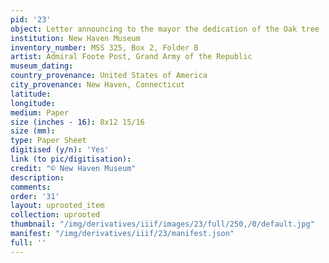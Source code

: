 ```yaml
---
pid: '23'
object: Letter announcing to the mayor the dedication of the Oak tree
institution: New Haven Museum
inventory_number: MSS 325, Box 2, Folder B
artist: Admiral Foote Post, Grand Army of the Republic
museum_dating:
country_provenance: United States of America
city_provenance: New Haven, Connecticut
latitude:
longitude:
medium: Paper
size (inches - 16): 8x12 15/16
size (mm):
type: Paper Sheet
digitised (y/n): 'Yes'
link (to pic/digitisation):
credit: "© New Haven Museum"
description:
comments:
order: '31'
layout: uprooted_item
collection: uprooted
thumbnail: "/img/derivatives/iiif/images/23/full/250,/0/default.jpg"
manifest: "/img/derivatives/iiif/23/manifest.json"
full: ''
---
```

